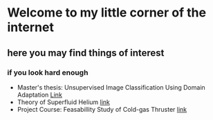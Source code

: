 # Welcome to my little corner of the internet
## here you may find things of interest
### if you look hard enough

* Master's thesis: Unsupervised Image Classification Using Domain Adaptation [Link](joelbjervig.github.io/thesis_paper.pdf)
* Theory of Superfluid Helium [link](joelbjervig.github.io/Aiken_Taziny_Bjervig.pdf)
* Project Course: Feasabillity Study of Cold-gas Thruster [link](joelbjervig.github.io/Gom_Space_project.pdf)

